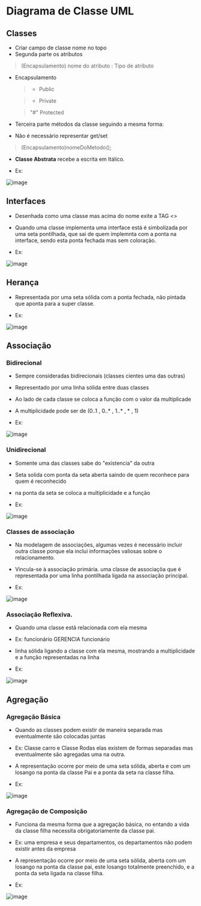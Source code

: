 # Diagrama de Classe UML

## Classes
- Criar campo de classe nome no topo
- Segunda parte os atributos
> (Encapsulamento) nome do atributo : Tipo de atributo

- Encapsulamento

  > + Public

  > - Private

  > "#" Protected


- Terceira parte métodos da classe seguindo a mesma forma:
- Não é necessário representar get/set
> (Encapsulamento)nomeDoMetodo();


* **Classe Abstrata** recebe a escrita em Itálico.

- Ex:

![image](https://user-images.githubusercontent.com/18054053/46954128-2624fd00-d066-11e8-995b-55335915f2e4.png)

## Interfaces

- Desenhada como uma classe mas acima do nome exite a TAG <<interface>>
- Quando uma classe implementa uma interface está é simbolizada por uma seta pontilhada, que sai de quem implemnta com a ponta na interface, sendo esta ponta fechada mas sem coloração.

- Ex:


![image](https://user-images.githubusercontent.com/18054053/46955427-44402c80-d069-11e8-8680-3ffaedec7f5a.png)


## Herança

- Representada por uma seta sólida com a ponta fechada, não pintada que aponta para a super classe.

- Ex:

![image](https://user-images.githubusercontent.com/18054053/46954221-67b5a800-d066-11e8-815f-6c4399e9604a.png)


## Associação

### Bidirecional

- Sempre consideradas bidirecionais (classes cientes uma das outras)
- Representado por uma linha sólida entre duas classes
- Ao lado de cada classe se coloca a função com o valor da multiplicade
- A multiplicidade pode ser de (0..1 , 0..* , 1..* , * , 1)

- Ex:

![image](https://user-images.githubusercontent.com/18054053/46955010-49e94280-d068-11e8-8fc7-b283406ec21d.png)

### Unidirecional

- Somente uma das classes sabe do "existencia" da outra
- Seta solida com ponta da seta aberta saindo de quem reconhece para quem é reconhecido
- na ponta da seta se coloca a multiplicidade e a função

- Ex:

![image](https://user-images.githubusercontent.com/18054053/46955180-b3695100-d068-11e8-804a-2cde752fe3ad.png)


### Classes de associação
- Na modelagem de associações, algumas vezes é necessário incluir outra classe porque ela inclui informações valiosas sobre o relacionamento.
- Vincula-se à associação primária. uma classe de associaçõa que é representada por uma linha pontilhada ligada na associação principal.

- Ex:

![image](https://user-images.githubusercontent.com/18054053/46955726-042d7980-d06a-11e8-9d42-ed5cafde7ae3.png)

### Associação Reflexiva.

- Quando uma classe está relacionada com ela mesma
- Ex: funcionário GERENCIA funcionário
- linha sólida ligando a classe com ela mesma, mostrando a multiplicidade e a função representadas na linha

- Ex:

![image](https://user-images.githubusercontent.com/18054053/46956633-22947480-d06c-11e8-8f49-92f0b904032e.png)


## Agregação

### Agregação Básica
- Quando as classes podem existir de maneira separada mas eventualmente são colocadas juntas
- Ex: Classe carro e Classe Rodas elas existem de formas separadas mas eventualmente são agregadas uma na outra.
- A representação ocorre por meio de uma seta sólida, aberta e com um losango na ponta da classe Pai e a ponta da seta na classe filha.

- Ex:

![image](https://user-images.githubusercontent.com/18054053/46956092-cc730180-d06a-11e8-976b-a841dbb6117e.png)


### Agregação de Composição
- Funciona da mesma forma que a agregação básica, no entando a vida da classe filha necessita obrigatoriamente da classe pai.
- Ex: uma empresa e seus departamentos, os departamentos não podem existir antes da empresa
- A representação ocorre por meio de uma seta sólida, aberta com um losango na ponta da classe pai, este losango totalmente preenchido, e a ponta da seta ligada na classe filha.

- Ex:

![image](https://user-images.githubusercontent.com/18054053/46956290-4dca9400-d06b-11e8-83b1-07c67702c795.png)
